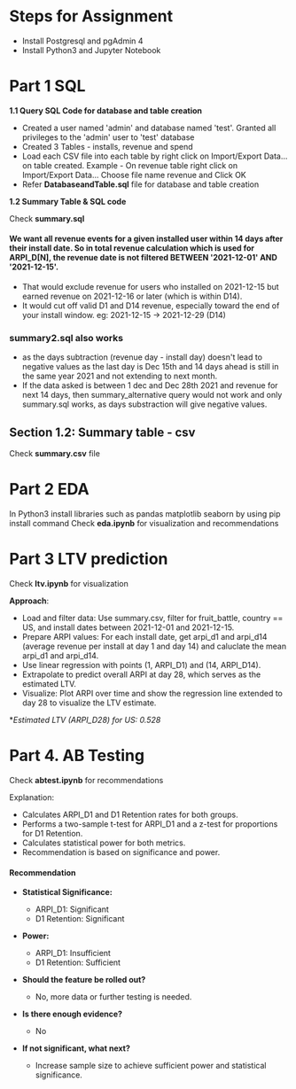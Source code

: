 # Steps for Assignment
- Install Postgresql and pgAdmin 4
- Install Python3 and Jupyter Notebook
# Part 1 SQL
**1.1 Query SQL Code for database and table creation**
- Created a user named 'admin' and database named 'test'. Granted all privileges to the 'admin' user to 'test' database
- Created 3 Tables - installs, revenue and spend
- Load each CSV file into each table by right click on Import/Export Data... on table created. Example - On revenue table right click on Import/Export Data... Choose file name revenue and Click OK 
- Refer **DatabaseandTable.sql** file for database and table creation

  
**1.2 Summary Table & SQL code**


Check **summary.sql**

#### We want all revenue events for a given installed user within 14 days after their install date. So in total revenue calculation which is used for ARPI_D[N], the revenue date is not filtered BETWEEN '2021-12-01' AND '2021-12-15'. 
- That would exclude revenue for users who installed on 2021-12-15 but earned revenue on 2021-12-16 or later (which is within D14). 
- It would cut off valid D1 and D14 revenue, especially toward the end of your install window. eg: 2021-12-15 → 2021-12-29 (D14)

### summary2.sql  also works
- as the days subtraction (revenue day - install day) doesn't lead to negative values  as the last day is Dec 15th and 14 days ahead is still in the same year 2021 and not extending to next month. 
- If the data asked is between 1 dec and Dec 28th 2021 and revenue for next 14 days, then summary_alternative query would not work and only summary.sql works, as days substraction will give negative values.

## Section 1.2: Summary table - csv
Check **summary.csv** file

# Part 2 EDA
In Python3 install libraries such as pandas matplotlib seaborn by using pip install command
Check **eda.ipynb** for visualization and recommendations

# Part 3 LTV prediction

Check **ltv.ipynb** for visualization

**Approach**:
- Load and filter data: Use summary.csv, filter for fruit_battle, country == US, and install dates between 2021-12-01 and 2021-12-15.
- Prepare ARPI values: For each install date, get arpi_d1 and arpi_d14 (average revenue per install at day 1 and day 14) and caluclate the mean arpi_d1 and arpi_d14.
- Use linear regression with points (1, ARPI_D1) and (14, ARPI_D14). 
- Extrapolate to predict overall ARPI at day 28, which serves as the estimated LTV.
- Visualize: Plot ARPI over time and show the regression line extended to day 28 to visualize the LTV estimate.

**Estimated LTV (ARPI_D28) for US: 0.528*

# Part 4. AB Testing

Check **abtest.ipynb** for recommendations

Explanation:
- Calculates ARPI_D1 and D1 Retention rates for both groups.
- Performs a two-sample t-test for ARPI_D1 and a z-test for proportions for D1 Retention.
- Calculates statistical power for both metrics.
- Recommendation is based on significance and power.

#### Recommendation

- **Statistical Significance:**
    - ARPI_D1: Significant
    - D1 Retention: Significant
- **Power:**
    - ARPI_D1: Insufficient
    - D1 Retention: Sufficient

- **Should the feature be rolled out?**
    -  No, more data or further testing is needed.

- **Is there enough evidence?**
    - No

- **If not significant, what next?**
    - Increase sample size to achieve sufficient power and statistical significance.
